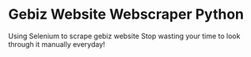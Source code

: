 # Gebiz Website Webscraper Python

Using Selenium to scrape gebiz website
Stop wasting your time to look through it manually everyday!
